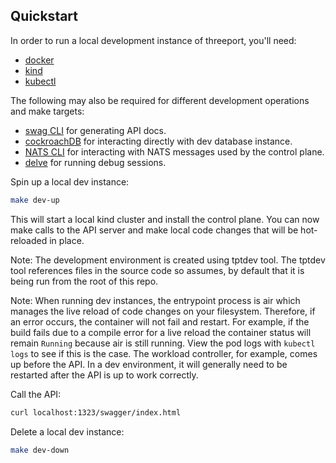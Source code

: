 ## Quickstart

In order to run a local development instance of threeport, you'll need:

* [docker](https://docs.docker.com/get-docker/)
* [kind](https://kind.sigs.k8s.io/)
* [kubectl](https://kubernetes.io/docs/reference/kubectl/)

The following may also be required for different development operations and make
targets:
* [swag CLI](https://github.com/swaggo/swag) for generating API docs.
* [cockroachDB](https://www.cockroachlabs.com/docs/stable/install-cockroachdb-linux.html)
  for interacting directly with dev database instance.
* [NATS CLI](https://github.com/nats-io/natscli) for interacting with NATS
  messages used by the control plane.
* [delve](https://github.com/go-delve/delve) for running debug sessions.

Spin up a local dev instance:

```bash
make dev-up
```

This will start a local kind cluster and install the control plane.  You can now
make calls to the API server and make local code changes that will be
hot-reloaded in place.

Note: The development environment is created using tptdev tool.  The tptdev
tool references files in the source code so assumes, by default that it is being
run from the root of this repo.

Note: When running dev instances, the entrypoint process is air which
manages the live reload of code changes on your filesystem.  Therefore, if an
error occurs, the container will not fail and restart.  For example, if the build
fails due to a compile error for a live reload the container status will remain
`Running` because air is still running.  View the pod logs with `kubectl logs`
to see if this is the case. The workload controller, for example, comes up
before the API.  In a dev environment, it will generally need to be restarted
after the API is up to work correctly.

Call the API:

```bash
curl localhost:1323/swagger/index.html
```

Delete a local dev instance:

```bash
make dev-down
```


